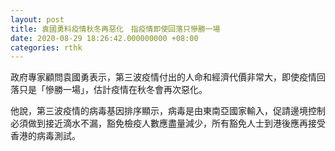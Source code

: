 ```yaml
---
layout: post
title: 袁國勇料疫情秋冬再惡化　指疫情即使回落只慘勝一場
date: 2020-08-29 18:26:42.000000000 +08:00
categories: rthk
---
```


政府專家顧問袁國勇表示，第三波疫情付出的人命和經濟代價非常大，即使疫情回落只是「慘勝一場」，估計疫情在秋冬會再次惡化。

他說，第三波疫情的病毒基因排序顯示，病毒是由東南亞國家輸入，促請邊境控制必須做到接近滴水不漏，豁免檢疫人數應盡量減少，所有豁免人士到港後應再接受香港的病毒測試。
